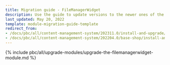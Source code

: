 ```yaml
---
title: Migration guide - FileManagerWidget
description: Use the guide to update versions to the newer ones of the FileManagerWidget module.
last_updated: May 20, 2022
template: module-migration-guide-template
redirect_from:
- /docs/pbc/all/content-management-system/202311.0/install-and-upgrade/upgrade-modules/upgrade-the-filemanagerwidget-module.html
- /docs/pbc/all/content-management-system/202204.0/base-shop/install-and-upgrade/upgrade-modules/upgrade-the-filemanagerwidget-module.html
---
```


{% include pbc/all/upgrade-modules/upgrade-the-filemanagerwidget-module.md %} <!-- To edit, see /_includes/pbc/all/upgrade-modules/upgrade-the-filemanagerwidget-module.md -->
